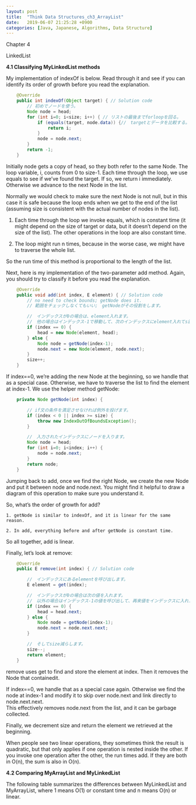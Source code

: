 ```yaml
---
layout: post
title:  "Think Data Structures_ch3_ArrayList"
date:   2019-06-07 21:25:28 +0900
categories: [Java, Japanese, Algorithms, Data Structure]
---
```


Chapter 4        

LinkedList        

**4.1 Classifying MyLinkedList methods**       

My implementation of indexOf is below. Read through it and see if you can identify its order of growth before you read the explanation.            

```java
	@Override
	public int indexOf(Object target) { // Solution code
		// 初めでノードを使う。
		Node node = head;
		for (int i=0; i<size; i++) { // リストの最後までforloopを回る。
			if (equals(target, node.data)) {//　targetとデータを比較する。
				return i;
			}
			node = node.next;
		}
		return -1;
	}
```        

Initially node gets a copy of head, so they both refer to the same Node. The loop variable, i, counts from 0 to size-1. Each time through the loop, we use equals to see if we’ve found the target. If so, we return i immediately. Otherwise we advance to the next Node in the list.      

Normally we would check to make sure the next Node is not null, but in this case it is safe because the loop ends when we get to the end of the list (assuming size is consistent with the actual number of nodes in the list).       

1. Each time through the loop we invoke equals, which is constant time (it might depend on the size of target or data, but it doesn’t depend on the size of the list). The other operations in the loop are also constant time.      

2. The loop might run n times, because in the worse case, we might have to traverse the whole list.      

So the run time of this method is proportional to the length of the list.         

Next, here is my implementation of the two-parameter add method. Again, you should try to classify it before you read the explanation.         

```java
	@Override
	public void add(int index, E element) { // Solution code
		// no need to check bounds; getNode does it.
		// 範囲をチェックしなくてもいい;　getNodeがその役割をします。

		//　インデックスが0の場合は、element入れます。
		//　他の場合はインデックス-1で移動して、次のインデックスにelement入れてsizeを1増加します。
		if (index == 0) {
			head = new Node(element, head);
		} else {
			Node node = getNode(index-1);
			node.next = new Node(element, node.next);
		}
		size++;
	}
```         

If index==0, we’re adding the new Node at the beginning, so we handle that as a special case. Otherwise, we have to traverse the list to find the element at index-1. We use the helper method getNode:        

```java
	private Node getNode(int index) {

		// if文の条件を満足させなければ例外を投げます。
		if (index < 0 || index >= size) {
			throw new IndexOutOfBoundsException();
		}

		//　入力されたインデックスにノードを入ります。
		Node node = head;
		for (int i=0; i<index; i++) {
			node = node.next;
		}
		return node;
	}
```       

Jumping back to add, once we find the right Node, we create the new Node and put it between node and node.next. You might find it helpful to draw a diagram of this operation to make sure you understand it.         

So, what’s the order of growth for add?       

	1. getNode is similar to indexOf, and it is linear for the same reason.   

	2. In add, everything before and after getNode is constant time.      

So all together, add is linear.       

Finally, let’s look at remove:      

```java
	@Override
	public E remove(int index) { // Solution code

		//　インデックスにあるelementを呼び出します。
		E element = get(index);

		//　インデックスが0の場合は次の値を入れます。
		//　以外の場合はインデックス-1の値を呼び出して、再来値をインデックスに入れます。
		if (index == 0) {
			head = head.next;
		} else {
			Node node = getNode(index-1);
			node.next = node.next.next;
		}

		//　そしてsize減らします。
		size--;
		return element;
	}
```       

remove uses get to find and store the element at index. Then it removes the Node that containedit.          

If index==0, we handle that as a special case again. Otherwise we find the node at index-1 and modify it to skip over node.next and link directly to node.next.next.    
This effectively removes node.next from the list, and it can be garbage collected.   

Finally, we decrement size and return the element we retrieved at the beginning.    

When people see two linear operations, they sometimes think the result is quadratic, but that only applies if one operation is nested inside the other. If you invoke one operation after the other, the run times add. If they are both in O(n), the sum is also in O(n).    

**4.2 Comparing MyArrayList and MyLinkedList**    

The following table summarizes the differences between MyLinkedList and MyArrayList, where 1 means O(1) or constant time and n means O(n) or linear.    
